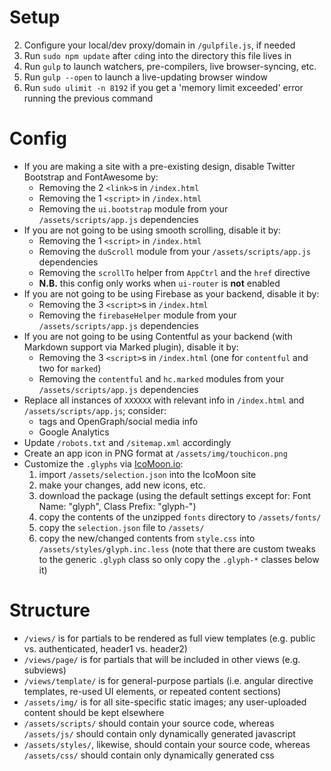 # Setup

2. Configure your local/dev proxy/domain in `/gulpfile.js`, if needed
3. Run `sudo npm update` after `cd`ing into the directory this file lives in
4. Run `gulp` to launch watchers, pre-compilers, live browser-syncing, etc.
  1. Run `gulp --open` to launch a live-updating browser window
  2. Run `sudo ulimit -n 8192` if you get a 'memory limit exceeded' error running the previous command



# Config

* If you are making a site with a pre-existing design, disable Twitter Bootstrap and FontAwesome by:
	* Removing the 2 `<link>`s in `/index.html`
	* Removing the 1 `<script>` in `/index.html`
	* Removing the `ui.bootstrap` module from your `/assets/scripts/app.js` dependencies
* If you are not going to be using smooth scrolling, disable it by:
	* Removing the 1 `<script>` in `/index.html`
	* Removing the `duScroll` module from your `/assets/scripts/app.js` dependencies
	* Removing the `scrollTo` helper from `AppCtrl` and the `href` directive
	* **N.B.** this config only works when `ui-router` is **not** enabled
* If you are not going to be using Firebase as your backend, disable it by:
	* Removing the 3 `<script>`s in `/index.html`
	* Removing the `firebaseHelper` module from your `/assets/scripts/app.js` dependencies
* If you are not going to be using Contentful as your backend (with Markdown support via Marked plugin), disable it by:
	* Removing the 3 `<script>`s in `/index.html` (one for `contentful` and two for `marked`)
	* Removing the `contentful` and `hc.marked` modules from your `/assets/scripts/app.js` dependencies
* Replace all instances of `XXXXXX` with relevant info in `/index.html` and `/assets/scripts/app.js`; consider:
	* <meta> tags and OpenGraph/social media info
	* Google Analytics
* Update `/robots.txt` and `/sitemap.xml` accordingly
* Create an app icon in PNG format at `/assets/img/touchicon.png`
* Customize the `.glyphs` via [IcoMoon.io](https://icomoon.io/app/):
    1. import `/assets/selection.json` into the IcoMoon site
    2. make your changes, add new icons, etc.
    3. download the package (using the default settings except for: Font Name: "glyph", Class Prefix: "glyph-")
    4. copy the contents of the unzipped `fonts` directory to `/assets/fonts/`
    5. copy the `selection.json` file to `/assets/`
    6. copy the new/changed contents from `style.css` into `/assets/styles/glyph.inc.less` (note that there are custom tweaks to the generic `.glyph` class so only copy the `.glyph-*` classes below it)



# Structure

* `/views/` is for partials to be rendered as full view templates (e.g. public vs. authenticated, header1 vs. header2)
* `/views/page/` is for partials that will be included in other views (e.g. subviews)
* `/views/template/` is for general-purpose partials (i.e. angular directive templates, re-used UI elements, or repeated content sections)
* `/assets/img/` is for all site-specific static images; any user-uploaded content should be kept elsewhere
* `/assets/scripts/` should contain your source code, whereas `/assets/js/` should contain only dynamically generated javascript
* `/assets/styles/`, likewise, should contain your source code, whereas `/assets/css/` should contain only dynamically generated css
